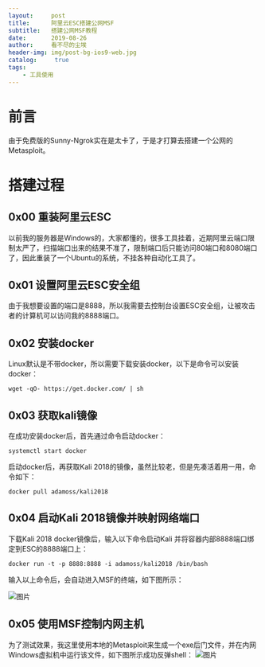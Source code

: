 ```yaml
---
layout:     post
title:      阿里云ESC搭建公网MSF
subtitle:   搭建公网MSF教程
date:       2019-08-26
author:     看不尽的尘埃
header-img: img/post-bg-ios9-web.jpg
catalog: 	 true
tags:
    - 工具使用
---
```

# 前言
由于免费版的Sunny-Ngrok实在是太卡了，于是才打算去搭建一个公网的Metasploit。

# 搭建过程
## 0x00 重装阿里云ESC
以前我的服务器是Windows的，大家都懂的，很多工具挂着，近期阿里云端口限制太严了，扫描端口出来的结果不准了，限制端口后只能访问80端口和8080端口了，因此重装了一个Ubuntu的系统，不挂各种自动化工具了。

## 0x01 设置阿里云ESC安全组
由于我想要设置的端口是8888，所以我需要去控制台设置ESC安全组，让被攻击者的计算机可以访问我的8888端口。

## 0x02 安装docker
Linux默认是不带docker，所以需要下载安装docker，以下是命令可以安装docker：
```
wget -qO- https://get.docker.com/ | sh
```

## 0x03 获取kali镜像
在成功安装docker后，首先通过命令启动docker：
```
systemctl start docker
```

启动docker后，再获取Kali 2018的镜像，虽然比较老，但是先凑活着用一用，命令如下：

```
docker pull adamoss/kali2018
```


## 0x04 启动Kali 2018镜像并映射网络端口
下载Kali 2018 docker镜像后，输入以下命令启动Kali 并将容器内部8888端口绑定到ESC的8888端口上：
```
docker run -t -p 8888:8888 -i adamoss/kali2018 /bin/bash
```

输入以上命令后，会自动进入MSF的终端，如下图所示：

![图片](../../../../img/gw-msf-1.png)

## 0x05 使用MSF控制内网主机
为了测试效果，我这里使用本地的Metasploit来生成一个exe后门文件，并在内网Windows虚拟机中运行该文件，如下图所示成功反弹shell：
![图片](../../../../img/gw-msf-2.png)






